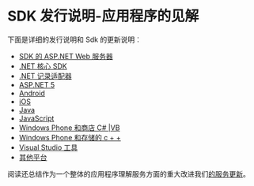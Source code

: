 <properties 
    pageTitle="发行说明，了解应用程序的见解" 
    description="最新的更新。" 
    services="application-insights" 
    documentationCenter=""
    authors="alancameronwills" 
    manager="douge"/>

<tags 
    ms.service="application-insights" 
    ms.workload="tbd" 
    ms.tgt_pltfrm="ibiza" 
    ms.devlang="na" 
    ms.topic="article" 
    ms.date="01/28/2016" 
    ms.author="awills"/>
 
# <a name="sdk-release-notes---application-insights"></a>SDK 发行说明-应用程序的见解


下面是详细的发行说明和 Sdk 的更新说明︰

* [SDK 的 ASP.NET Web 服务器](https://github.com/Microsoft/ApplicationInsights-server-dotnet/releases)
* [.NET 核心 SDK](https://github.com/Microsoft/ApplicationInsights-dotnet/releases) 
* [.NET 记录适配器](https://github.com/Microsoft/ApplicationInsights-dotnet-logging/releases)
* [ASP.NET 5](https://github.com/Microsoft/ApplicationInsights-aspnet5/releases)
* [Android](https://github.com/Microsoft/ApplicationInsights-Android/releases)
* [iOS](https://github.com/Microsoft/ApplicationInsights-iOS)
* [Java](https://github.com/Microsoft/ApplicationInsights-Java)
* [JavaScript](https://github.com/Microsoft/ApplicationInsights-JS/commits/master)
* [Windows Phone 和商店 C# |VB](app-insights-release-notes-windows.md)
* [Windows Phone 和存储的 c + +](https://github.com/Microsoft/ApplicationInsights-CPP/releases)
* [Visual Studio 工具](app-insights-release-notes-vsix.md)
* [其他平台](https://github.com/Microsoft/ApplicationInsights-Home)

阅读还总结作为一个整体的应用程序理解服务方面的重大改进我们[的服务更新](https://azure.microsoft.com/updates/?service=application-insights)。

